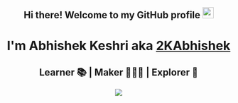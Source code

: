 <div align="center">
  <h2> Hi there! Welcome to my GitHub profile <img src="https://media.giphy.com/media/hvRJCLFzcasrR4ia7z/giphy.gif" width="25px"></h2>
  <h1> I'm Abhishek Keshri aka <a href="https://2kabhishek.github.io" target="_blank">2KAbhishek </a> </h1>
  <h2> Learner 📚  | Maker 👨🏻‍💻  | Explorer 🔎 </h2>
 

<a href="https://github.com/2KAbhishek">
  <img src="https://github-readme-stats.vercel.app/api?username=2KAbhishek&count_private=true&show_icons=true&title_colour=1688f0&bg_color=000&text_color=eee&icon_color=1688f0" /></a>
  
</div>


<!--
**2KAbhishek/2KAbhishek** is a ✨ _special_ ✨ repository because its `README.md` (this file) appears on your GitHub profile.

Here are some ideas to get you started:

- 🔭 I’m currently working on ...
- 🌱 I’m currently learning ...
- 👯 I’m looking to collaborate on ...
- 🤔 I’m looking for help with ...
- 💬 Ask me about ...
- 📫 How to reach me: ...
- 😄 Pronouns: ...
- ⚡ Fun fact: ...
-->
